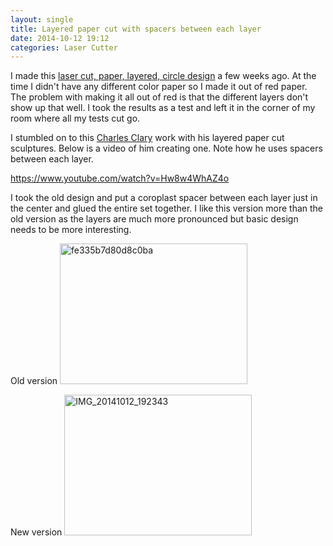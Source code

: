 ```yaml
---
layout: single
title: Layered paper cut with spacers between each layer
date: 2014-10-12 19:12
categories: Laser Cutter
---
```

I made this <a href="/laser-cut-layered-circles/">laser cut, paper, layered, circle design</a> a few weeks ago. At the time I didn't have any different color paper so I made it out of red paper. The problem with making it all out of red is that the different layers don't show up that well. I took the results as a test and left it in the corner of my room where all my tests cut go.

I stumbled on to this <a href="http://charlesclary.wordpress.com/">Charles Clary</a> work with his layered paper cut sculptures. Below is a video of him creating one. Note how he uses spacers between each layer.

https://www.youtube.com/watch?v=Hw8w4WhAZ4o

I took the old design and put a coroplast spacer between each layer just in the center and glued the entire set together. I like this version more than the old version as the layers are much more pronounced but basic design needs to be more interesting.

Old version
<img class="alignnone size-medium wp-image-4031" src="/public/uploads/2014/10/fe335b7d80d8c0ba-300x225.jpg" alt="fe335b7d80d8c0ba" width="300" height="225" />

New version
<a href="/public/uploads/2014/10/IMG_20141012_192343.jpg"><img class="alignnone size-medium wp-image-4042" src="/public/uploads/2014/10/IMG_20141012_192343-300x225.jpg" alt="IMG_20141012_192343" width="300" height="225" /></a>
